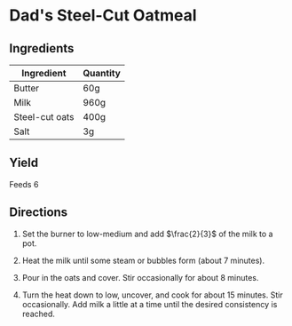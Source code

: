 # Dad's Steel-Cut Oatmeal

## Ingredients

| Ingredient | Quantity |
| --- | --- |
| Butter | 60g |
| Milk | 960g |
| Steel-cut oats | 400g|
| Salt | 3g |

## Yield

Feeds 6


## Directions

1. Set the burner to low-medium and add $\frac{2}{3}$ of the milk to a pot.

2. Heat the milk until some steam or bubbles form (about 7 minutes).

3. Pour in the oats and cover. Stir occasionally for about 8 minutes.

4. Turn the heat down to low, uncover, and cook for about 15 minutes. Stir
   occasionally. Add milk a little at a time until the desired consistency is
   reached.
